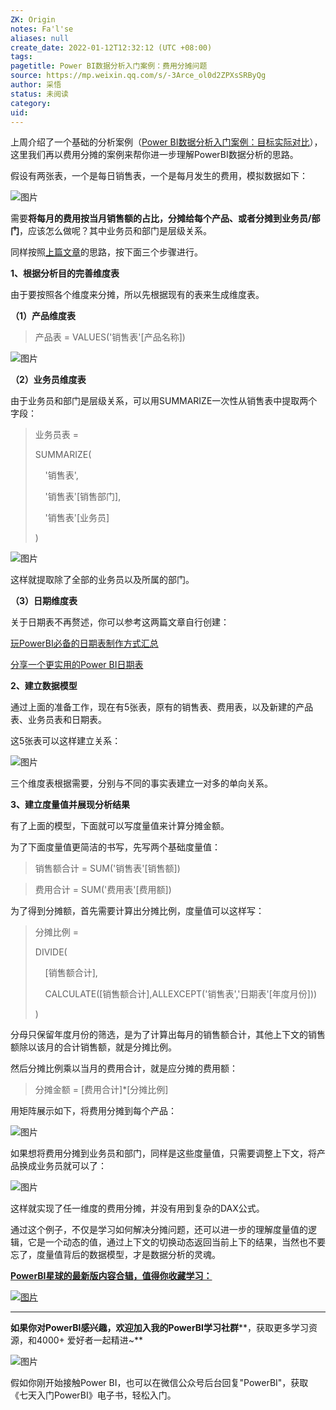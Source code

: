 ```yaml
---
ZK: Origin
notes: Fa'l'se
aliases: null
create_date: 2022-01-12T12:32:12 (UTC +08:00)
tags: 
pagetitle: Power BI数据分析入门案例：费用分摊问题
source: https://mp.weixin.qq.com/s/-3Arce_ol0d2ZPXsSRByQg
author: 采悟
status: 未阅读
category: 
uid: 
---
```


上周介绍了一个基础的分析案例（[Power BI数据分析入门案例：目标实际对比](http://mp.weixin.qq.com/s?__biz=MzA4MzQwMjY4MA==&mid=2484078691&idx=1&sn=af288fc6a65368973fd64d53fd392a08&chksm=8e13a2b4b9642ba273bd2f6e9b2547048fe0b4c50dfea6188a6a7b7e63aeb3d586d79534a1f5&scene=21#wechat_redirect)），这里我们再以费用分摊的案例来帮你进一步理解PowerBI数据分析的思路。  

假设有两张表，一个是每日销售表，一个是每月发生的费用，模拟数据如下：

![图片](https://mmbiz.qpic.cn/mmbiz_png/aHEbZtANQJMmjSURwlpb6TZek3OjZ0nmM7Nerib0XT5IEHsiaHV51eiaJtJdwkx2lcRCuQhPBtxlicXSRiaKgj0psug/640?wx_fmt=png&wxfrom=5&wx_lazy=1&wx_co=1)

需要**将每月的费用按当月销售额的占比，分摊给每个产品、或者分摊到业务员/部门**，应该怎么做呢？其中业务员和部门是层级关系。  

同样按照[上篇文章](http://mp.weixin.qq.com/s?__biz=MzA4MzQwMjY4MA==&mid=2484078691&idx=1&sn=af288fc6a65368973fd64d53fd392a08&chksm=8e13a2b4b9642ba273bd2f6e9b2547048fe0b4c50dfea6188a6a7b7e63aeb3d586d79534a1f5&scene=21#wechat_redirect)的思路，按下面三个步骤进行。  

**1、根据分析目的完善维度表**

由于要按照各个维度来分摊，所以先根据现有的表来生成维度表。

**（1）产品维度表**

> 产品表 = VALUES('销售表'\[产品名称\])

![图片](https://mmbiz.qpic.cn/mmbiz_png/aHEbZtANQJMmjSURwlpb6TZek3OjZ0nm1ZlP9MYtqHUvRPNAgPoCyseA6W5IpCic9q7Jicrc1DtzXSGpYOz0Suicw/640?wx_fmt=png&wxfrom=5&wx_lazy=1&wx_co=1)

**（2）业务员维度表**  

由于业务员和部门是层级关系，可以用SUMMARIZE一次性从销售表中提取两个字段：

> 业务员表 =
> 
> SUMMARIZE(
> 
>     '销售表',
> 
>     '销售表'\[销售部门\],
> 
>     '销售表'\[业务员\]
> 
> )

![图片](https://mmbiz.qpic.cn/mmbiz_png/aHEbZtANQJMmjSURwlpb6TZek3OjZ0nmAO3PV3BsQPpY0uNXqlLcyda4EwUAupH8Ficsxh3uJiap976QLhAyMIEw/640?wx_fmt=png&wxfrom=5&wx_lazy=1&wx_co=1)

这样就提取除了全部的业务员以及所属的部门。  

**（3）日期维度表**  

关于日期表不再赘述，你可以参考这两篇文章自行创建：

[玩PowerBI必备的日期表制作方式汇总](http://mp.weixin.qq.com/s?__biz=MzA4MzQwMjY4MA==&mid=2484067654&idx=1&sn=905c186a9cbd91159b6615924a2d5068&chksm=8e0c7791b97bfe87623904f7002cd6cb726f711c6e7a289a36c9a4973964d907493aa2397fe7&scene=21#wechat_redirect)

[分享一个更实用的Power BI日期表](http://mp.weixin.qq.com/s?__biz=MzA4MzQwMjY4MA==&mid=2484076559&idx=1&sn=e00814afa6a2013e3ba3a19cfb575f39&chksm=8e13aad8b96423ce61ca80169b35047204be5c7e4750491f84d7ff327eba9c093c9aa9a829f2&scene=21#wechat_redirect)  

**2、建立数据模型**

通过上面的准备工作，现在有5张表，原有的销售表、费用表，以及新建的产品表、业务员表和日期表。

这5张表可以这样建立关系：

![图片](https://mmbiz.qpic.cn/mmbiz_png/aHEbZtANQJMmjSURwlpb6TZek3OjZ0nmYjriaV9zicPf4FicYcfcla6OBicjAgcDH5ibmxSYibAEZLqKUVJb4T0Yv23Q/640?wx_fmt=png&wxfrom=5&wx_lazy=1&wx_co=1)

三个维度表根据需要，分别与不同的事实表建立一对多的单向关系。

**3、建立度量值并展现分析结果**

有了上面的模型，下面就可以写度量值来计算分摊金额。

为了下面度量值更简洁的书写，先写两个基础度量值：

> 销售额合计 = SUM('销售表'\[销售额\])

> 费用合计 = SUM('费用表'\[费用额\])

为了得到分摊额，首先需要计算出分摊比例，度量值可以这样写：

> 分摊比例 =
> 
> DIVIDE(
> 
>     \[销售额合计\],
> 
>     CALCULATE(\[销售额合计\],ALLEXCEPT('销售表','日期表'\[年度月份\]))
> 
> )

分母只保留年度月份的筛选，是为了计算出每月的销售额合计，其他上下文的销售额除以该月的合计销售额，就是分摊比例。

然后分摊比例乘以当月的费用合计，就是应分摊的费用额：

> 分摊金额 \= \[费用合计\]\*\[分摊比例\]

用矩阵展示如下，将费用分摊到每个产品：  

![图片](https://mmbiz.qpic.cn/mmbiz_png/aHEbZtANQJMmjSURwlpb6TZek3OjZ0nm9aK169JpUbibm1mq5ricmwdV3ejyAyTSIKeBDzaTwRRZ1KEFf2MMEb7g/640?wx_fmt=png&wxfrom=5&wx_lazy=1&wx_co=1)

如果想将费用分摊到业务员和部门，同样是这些度量值，只需要调整上下文，将产品换成业务员就可以了：

![图片](https://mmbiz.qpic.cn/mmbiz_png/aHEbZtANQJMmjSURwlpb6TZek3OjZ0nmYFa1W8KX2auDeK0XTrMhUgUzolibxHBBr5StKUuia4TKtmLjeCcnlS6w/640?wx_fmt=png&wxfrom=5&wx_lazy=1&wx_co=1)

这样就实现了任一维度的费用分摊，并没有用到复杂的DAX公式。  

通过这个例子，不仅是学习如何解决分摊问题，还可以进一步的理解度量值的逻辑，它是一个动态的值，通过上下文的切换动态返回当前上下的结果，当然也不要忘了，度量值背后的数据模型，才是数据分析的灵魂。

[**PowerBI星球的最新版****内容合辑****，值得你收藏学习：**](http://mp.weixin.qq.com/s?__biz=MzA4MzQwMjY4MA==&mid=2484078675&idx=1&sn=07abf841815e43fb0a554081c82de72a&chksm=8e13a284b9642b92d07b518abe3e6e2e2ef5066c0941c1ced26a245a6990b4330830431789a9&scene=21#wechat_redirect)

[![图片](https://mmbiz.qpic.cn/mmbiz_png/aHEbZtANQJN8YOicNXzCaSLpQrKXOL0LsNeYw0fj3iaGFy7XSwwmibHicdtiaHEbhgmHSPXQlkg3WiaVA4hJ8PGDcdEQ/640?wx_fmt=png&wxfrom=5&wx_lazy=1&wx_co=1)](http://mp.weixin.qq.com/s?__biz=MzA4MzQwMjY4MA==&mid=2484078675&idx=1&sn=07abf841815e43fb0a554081c82de72a&chksm=8e13a284b9642b92d07b518abe3e6e2e2ef5066c0941c1ced26a245a6990b4330830431789a9&scene=21#wechat_redirect)

___

**如果你对PowerBI感兴趣，欢迎加入我的PowerBI学习社群****，获取更多学习资源，和4000+ 爱好者一起精进~**  

![图片](https://mmbiz.qpic.cn/mmbiz_png/aHEbZtANQJMFLnwgdbghRHPLicKRaV70mVCZVq8Fhm46rkciaeOrLFJCv5f1omJxF8256YogHflkicEDM29aUMtaA/640?wx_fmt=png&wxfrom=5&wx_lazy=1&wx_co=1)

假如你刚开始接触Power BI，也可以在微信公众号后台回复"PowerBI"，获取《七天入门PowerBI》电子书，轻松入门。
